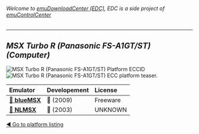 ###### Welcome to [emuDownloadCenter (EDC)](https://github.com/PhoenixInteractiveNL/emuDownloadCenter/wiki/), EDC is a side project of [emuControlCenter](https://github.com/PhoenixInteractiveNL/emuControlCenter/wiki/)
***
## _MSX Turbo R (Panasonic FS-A1GT/ST) (Computer)_
![](https://raw.githubusercontent.com/wiki/PhoenixInteractiveNL/emuDownloadCenter/images_platform/ecc_msxtr_cell.png "MSX Turbo R (Panasonic FS-A1GT/ST) Platform ECCID")
![](https://raw.githubusercontent.com/wiki/PhoenixInteractiveNL/emuDownloadCenter/images_platform/ecc_msxtr_teaser.png "MSX Turbo R (Panasonic FS-A1GT/ST) ECC platform teaser.")

| Emulator | Developement | License |
|:---------|:-------------|:--------|
| [:file_folder: **blueMSX**](https://github.com/PhoenixInteractiveNL/emuDownloadCenter/wiki/Emulator-bluemsx#menu) | :red_circle: (2009) | Freeware |
| [:file_folder: **NLMSX**](https://github.com/PhoenixInteractiveNL/emuDownloadCenter/wiki/Emulator-nlmsx#menu) | :red_circle: (2003) | UNKNOWN |

[:arrow_backward: Go to platform listing](https://github.com/PhoenixInteractiveNL/emuDownloadCenter/wiki/EDC-Platform-List)
